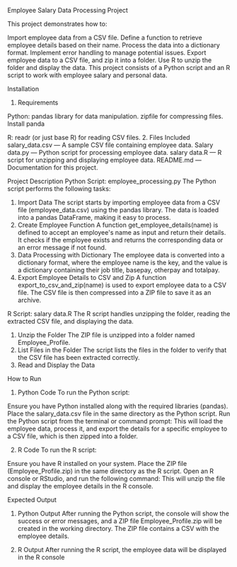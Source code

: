 Employee Salary Data Processing Project

This project demonstrates how to:

Import employee data from a CSV file.
Define a function to retrieve employee details based on their name.
Process the data into a dictionary format.
Implement error handling to manage potential issues.
Export employee data to a CSV file, and zip it into a folder.
Use R to unzip the folder and display the data.
This project consists of a Python script and an R script to work with employee salary and personal data.

Installation
1. Requirements

Python:
pandas library for data manipulation.
zipfile for compressing files.
Install panda

R:
readr (or just base R) for reading CSV files.
2. Files Included
salary_data.csv — A sample CSV file containing employee data.
Salary data.py — Python script for processing employee data.
salary data.R — R script for unzipping and displaying employee data.
README.md — Documentation for this project.

Project Description
Python Script: employee_processing.py
The Python script performs the following tasks:

1. Import Data
The script starts by importing employee data from a CSV file (employee_data.csv) using the pandas library. The data is loaded into a pandas DataFrame, making it easy to process.
2. Create Employee Function
A function get_employee_details(name) is defined to accept an employee's name as input and return their details. It checks if the employee exists and returns the corresponding data or an error message if not found.
3. Data Processing with Dictionary
The employee data is converted into a dictionary format, where the employee name is the key, and the value is a dictionary containing their job title, basepay, otherpay and totalpay.
4. Export Employee Details to CSV and Zip
A function export_to_csv_and_zip(name) is used to export employee data to a CSV file. The CSV file is then compressed into a ZIP file to save it as an archive.

R Script: salary data.R
The R script handles unzipping the folder, reading the extracted CSV file, and displaying the data.

1. Unzip the Folder
The ZIP file is unzipped into a folder named Employee_Profile.
2. List Files in the Folder
The script lists the files in the folder to verify that the CSV file has been extracted correctly.
3. Read and Display the Data

How to Run
1. Python Code
To run the Python script:

Ensure you have Python installed along with the required libraries (pandas).
Place the salary_data.csv file in the same directory as the Python script.
Run the Python script from the terminal or command prompt:
This will load the employee data, process it, and export the details for a specific employee to a CSV file, which is then zipped into a folder.

2. R Code
To run the R script:

Ensure you have R installed on your system.
Place the ZIP file (Employee_Profile.zip) in the same directory as the R script.
Open an R console or RStudio, and run the following command:
This will unzip the file and display the employee details in the R console.

Expected Output
1. Python Output
After running the Python script, the console will show the success or error messages, and a ZIP file Employee_Profile.zip will be created in the working directory. The ZIP file contains a CSV with the employee details.

2. R Output
After running the R script, the employee data will be displayed in the R console